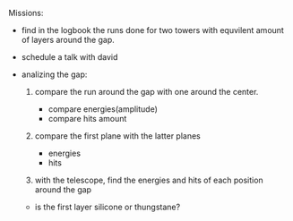 Missions:

- find in the logbook the runs done for two towers with equvilent amount of layers around the gap.

- schedule a talk with david

- analizing the gap:
    1. compare the run around the gap with one around the center.
        - compare energies(amplitude)
        - compare hits amount

    2. compare the first plane with the latter planes
        - energies
        - hits    

    3. with the telescope, find the energies and hits of each position around the gap

    - is the first layer silicone or thungstane?